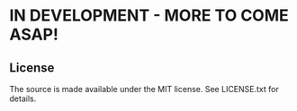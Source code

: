 # IN DEVELOPMENT - MORE TO COME ASAP!

## License

The source is made available under the MIT license. See LICENSE.txt for details.
